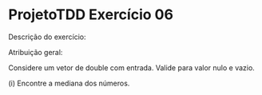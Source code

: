 # ProjetoTDD Exercício 06
Descrição do exercício:

Atribuição geral:

Considere um vetor de double com entrada. Valide para valor nulo e vazio.

(i) Encontre a mediana dos números.
